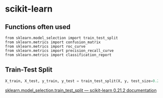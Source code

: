 # scikit-learn

## Functions often used

```
from sklearn.model_selection import train_test_split
from sklearn.metrics import confusion_matrix
from sklearn.metrics import roc_curve
from sklearn.metrics import precision_recall_curve
from sklearn.metrics import classification_report
```

## Train-Test Split

```python
X_train, X_test, y_train, y_test = train_test_split(X, y, test_size=0.2, random_state=42)
```

[sklearn.model_selection.train_test_split — scikit-learn 0.21.2 documentation](https://scikit-learn.org/stable/modules/generated/sklearn.model_selection.train_test_split.html)
